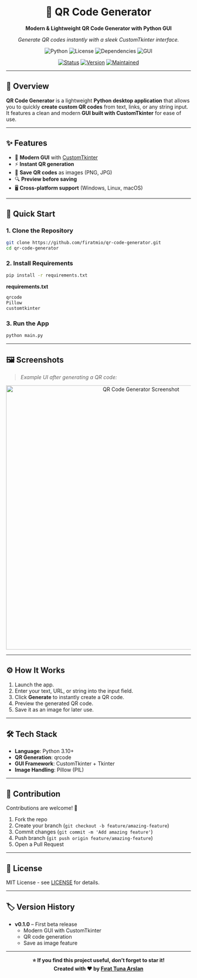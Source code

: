 <div align="center">

# 🔳 QR Code Generator

**Modern & Lightweight QR Code Generator with Python GUI**

*Generate QR codes instantly with a sleek CustomTkinter interface.*

![Python](https://img.shields.io/badge/python-3.10+-blue.svg)
![License](https://img.shields.io/badge/license-MIT-green.svg)
![Dependencies](https://img.shields.io/badge/dependencies-qrcode%2C%20PIL%2C%20customtkinter-orange.svg)
![GUI](https://img.shields.io/badge/interface-CustomTkinter-brightgreen.svg)

[![Status](https://img.shields.io/badge/Status-Beta-yellow)](https://github.com/firatmio/qr-code-generator)
[![Version](https://img.shields.io/badge/Version-0.1.0-blue)](https://github.com/firatmio/qr-code-generator)
[![Maintained](https://img.shields.io/badge/Maintained-Yes-brightgreen)](https://github.com/firatmio/qr-code-generator)

</div>

---

## 📖 Overview

**QR Code Generator** is a lightweight **Python desktop application** that allows you to quickly **create custom QR codes** from text, links, or any string input.  
It features a clean and modern **GUI built with CustomTkinter** for ease of use.

---

## ✨ Features

- 🎨 **Modern GUI** with [CustomTkinter](https://github.com/TomSchimansky/CustomTkinter)
- ⚡ **Instant QR generation**
- 💾 **Save QR codes** as images (PNG, JPG)
- 🔍 **Preview before saving**
- 🖥️ **Cross-platform support** (Windows, Linux, macOS)

---

## 🚀 Quick Start

### 1. Clone the Repository

```bash
git clone https://github.com/firatmio/qr-code-generator.git
cd qr-code-generator
```

### 2. Install Requirements

```bash
pip install -r requirements.txt
```

**requirements.txt**

```txt
qrcode
Pillow
customtkinter
```

### 3. Run the App

```bash
python main.py
```

---

## 🖼️ Screenshots

> *Example UI after generating a QR code:*

<p align="center">
  <img src="assets/demo.png" alt="QR Code Generator Screenshot" width="720">
</p>

---

## ⚙️ How It Works

1. Launch the app.
2. Enter your text, URL, or string into the input field.
3. Click **Generate** to instantly create a QR code.
4. Preview the generated QR code.
5. Save it as an image for later use.

---

## 🛠️ Tech Stack

- **Language**: Python 3.10+
- **QR Generation**: qrcode
- **GUI Framework**: CustomTkinter + Tkinter
- **Image Handling**: Pillow (PIL)

---

## 🤝 Contribution

Contributions are welcome! 🚀

1. Fork the repo
2. Create your branch (`git checkout -b feature/amazing-feature`)
3. Commit changes (`git commit -m 'Add amazing feature'`)
4. Push branch (`git push origin feature/amazing-feature`)
5. Open a Pull Request

---

## 📄 License

MIT License - see [LICENSE](LICENSE) for details.

---

## 🏷️ Version History

- **v0.1.0** – First beta release  
  - Modern GUI with CustomTkinter  
  - QR code generation  
  - Save as image feature  

---

<div align="center">

**⭐ If you find this project useful, don’t forget to star it!**  
**Created with ❤️ by [Fırat Tuna Arslan](https://github.com/firatmio)**

</div>
